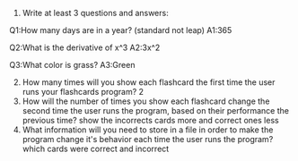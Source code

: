 1. Write at least 3 questions and answers:

Q1:How many days are in a year? (standard not leap)
A1:365

Q2:What is the derivative of x^3
A2:3x^2

Q3:What color is grass?
A3:Green

2. How many times will you show each flashcard the first time the user runs your flashcards program?
2
3. How will the number of times you show each flashcard change the second time the user runs the program, based on their performance the previous time?
show the incorrects cards more and correct ones less
4. What information will you need to store in a file in order to make the program change it's behavior each time the user runs the program?
which cards were correct and incorrect